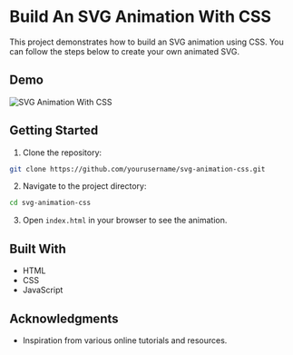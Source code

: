 # Build An SVG Animation With CSS

This project demonstrates how to build an SVG animation using CSS. You can follow the steps below to create your own animated SVG.

## Demo
![SVG Animation With CSS](https://github.com/user-attachments/assets/da69ee9c-d9ac-4d3c-8a23-b007e0bfaec5)


## Getting Started

1. Clone the repository:
  ```sh
  git clone https://github.com/yourusername/svg-animation-css.git
  ```
2. Navigate to the project directory:
  ```sh
  cd svg-animation-css
  ```
3. Open `index.html` in your browser to see the animation.

## Built With

- HTML
- CSS
- JavaScript


## Acknowledgments

- Inspiration from various online tutorials and resources.
